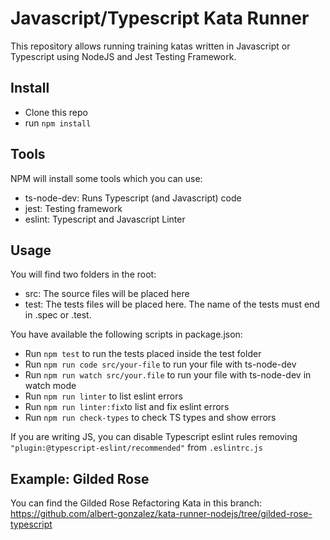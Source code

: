 # Javascript/Typescript Kata Runner

This repository allows running training katas written in Javascript or Typescript using NodeJS and Jest Testing Framework.

## Install

- Clone this repo
- run `npm install`

## Tools

NPM will install some tools which you can use:

- ts-node-dev: Runs Typescript (and Javascript) code
- jest: Testing framework
- eslint: Typescript and Javascript Linter

## Usage

You will find two folders in the root:

- src: The source files will be placed here
- test: The tests files will be placed here. The name of the tests must end in .spec or .test.

You have available the following scripts in package.json:

- Run `npm test` to run the tests placed inside the test folder
- Run `npm run code src/your-file` to run your file with ts-node-dev
- Run `npm run watch src/your.file` to run your file with ts-node-dev in watch mode
- Run `npm run linter` to list eslint errors
- Run `npm run linter:fix`to list and fix eslint errors
- Run `npm run check-types` to check TS types and show errors

If you are writing JS, you can disable Typescript eslint rules removing `"plugin:@typescript-eslint/recommended"` from `.eslintrc.js`

## Example: Gilded Rose

You can find the Gilded Rose Refactoring Kata in this branch: https://github.com/albert-gonzalez/kata-runner-nodejs/tree/gilded-rose-typescript
